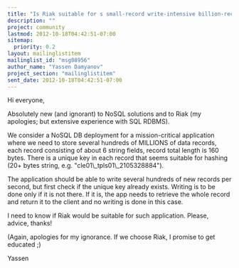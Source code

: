 ```yaml
---
title: "Is Riak suitable for s small-record write-intensive billion-records	application?"
description: ""
project: community
lastmod: 2012-10-18T04:42:51-07:00
sitemap:
  priority: 0.2
layout: mailinglistitem
mailinglist_id: "msg08956"
author_name: "Yassen Damyanov"
project_section: "mailinglistitem"
sent_date: 2012-10-18T04:42:51-07:00
---
```



Hi everyone,

Absolutely new (and ignorant) to NoSQL solutions and to Riak (my
apologies; but extensive experience with SQL RDBMS).

We consider a NoSQL DB deployment for a mission-critical application
where we need to store several hundreds of MILLIONS of data records,
each record consisting of about 6 string fields, record total length
is 160 bytes. There is a unique key in each record that seems suitable
for hashing (20+ bytes string, e.g. "cle01\\_tpls01\\_2105328884").

The application should be able to write several hundreds of new
records per second, but first check if the unique key already exists.
Writing is to be done only if it is not there. If it is, the app needs
to retrieve the whole record and return it to the client and no
writing is done in this case.

I need to know if Riak would be suitable for such application. Please,
advice, thanks!

(Again, apologies for my ignorance. If we choose Riak, I promise to
get educated ;)

Yassen

